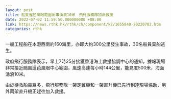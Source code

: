 ```yaml
---
layout: post
title: 船隻暹芭風眼範圍出事湧浪10米　飛行服務隊加派救援
date: 2022-07-02 11:59:50.000000000 +08:00
link: https://news.rthk.hk/rthk/ch/component/k2/1655840-20220702.htm
categories: rthk
---
```


一艘工程船在本港西南約160海里，亦即大約300公里發生事故，30名船員棄船逃生。

政府飛行服務隊表示，早上7時25分接獲香港海上救援協調中心的通知，據報現場非常接近颱風暹芭風眼中心範圍，風速高達每小時144公里，能見度500米，海面湧浪10米。

由於待救船員眾多，飛行服務隊一架定翼機和一架直升機已先行到達現場協助，另外兩架直升機正趕往加入救援。
